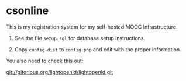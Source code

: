 csonline
========

This is my registration system for my self-hosted MOOC Infrastructure.

1. See the file ```setup.sql``` for database setup instructions.

2. Copy ```config-dist``` to ```config.php``` and edit with the proper information.

You also need to check this out:

[git://gitorious.org/lightopenid/lightopenid.git](http://gitorious.org/lightopenid)

